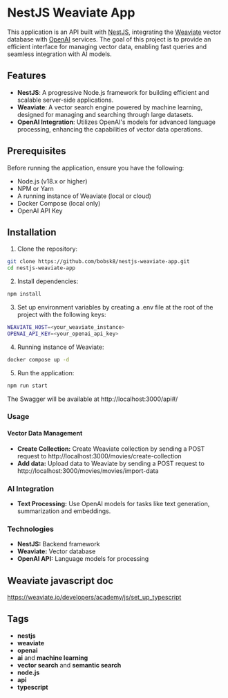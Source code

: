 # NestJS Weaviate App

This application is an API built with [NestJS](https://nestjs.com/), integrating the [Weaviate](https://weaviate.io/) vector database with [OpenAI](https://openai.com/) services. The goal of this project is to provide an efficient interface for managing vector data, enabling fast queries and seamless integration with AI models.

## Features

- **NestJS**: A progressive Node.js framework for building efficient and scalable server-side applications.
- **Weaviate**: A vector search engine powered by machine learning, designed for managing and searching through large datasets.
- **OpenAI Integration**: Utilizes OpenAI's models for advanced language processing, enhancing the capabilities of vector data operations.

## Prerequisites

Before running the application, ensure you have the following:

- Node.js (v18.x or higher)
- NPM or Yarn
- A running instance of Weaviate (local or cloud)
- Docker Compose (local only)
- OpenAI API Key

## Installation

1. Clone the repository:

```bash
git clone https://github.com/bobsk8/nestjs-weaviate-app.git
cd nestjs-weaviate-app
```

2. Install dependencies:

```bash
npm install
```

3. Set up environment variables by creating a .env file at the root of the project with the following keys:

```bash
WEAVIATE_HOST=<your_weaviate_instance>
OPENAI_API_KEY=<your_openai_api_key>
```

4. Running instance of Weaviate:

```bash
docker compose up -d
```

5. Run the application:

```bash
npm run start
```

The Swagger will be available at http://localhost:3000/api#/

### Usage

#### Vector Data Management

- <b>Create Collection:</b> Create Weaviate collection by sending a POST request to http://localhost:3000/movies/create-collection
- <b>Add data:</b> Upload data to Weaviate by sending a POST request to http://localhost:3000/movies/movies/import-data

### AI Integration

- <b>Text Processing:</b> Use OpenAI models for tasks like text generation, summarization and embeddings.

### Technologies

- <b>NestJS:</b> Backend framework
- <b>Weaviate:</b> Vector database
- <b>OpenAI API:</b> Language models for processing

## Weaviate javascript doc

https://weaviate.io/developers/academy/js/set_up_typescript

## Tags

- **nestjs**
- **weaviate**
- **openai**
- **ai** and **machine learning**
- **vector search** and **semantic search**
- **node.js**
- **api**
- **typescript**
